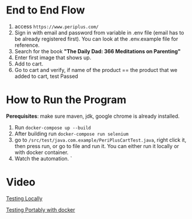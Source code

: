 # End to End Flow

1. access `https://www.periplus.com/`  
2. Sign in with email and password from variable in .env file (email has to be already registered first). You can look at the .env.example file for reference.
3. Search for the book **"The Daily Dad: 366 Meditations on Parenting"**  
4. Enter first image that shows up.  
5. Add to cart.  
6. Go to cart and verify, if name of the product == the product that we added to cart, test Passed

# How to Run the Program
**Perequisites**: make sure maven, jdk, google chrome is already installed.
1. Run `docker-compose up --build`
2. After building run `docker-compose run selenium`
3. go to `/src/test/java.com.example/PeriPlusCartTest.java`, right click it, then press run, or go to file and run it. You can either run it locally or with docker container.
4. Watch the automation.
`

# Video 
[Testing Locally](https://drive.google.com/file/d/1nd96_ITlZGKcDu64hq_Ar9SqDLlJ9pZ1/view?usp=sharing)  

[Testing Portably with docker](https://drive.google.com/file/d/1HPyzF0mqj_hDy_kkWxcKuDvzEIfRXlCl/view?usp=sharing)
